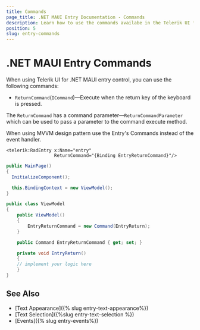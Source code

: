 ```yaml
---
title: Commands
page_title: .NET MAUI Entry Documentation - Commands
description: Learn how to use the commands availabe in the Telerik UI for .NET MAUI Entry control.
position: 5
slug: entry-commands
---
```


# .NET MAUI Entry Commands

When using Telerik UI for .NET MAUI entry control, you can use the following commands: 


* `ReturnCommand`(`ICommand`)&mdash;Execute when the return key of the keyboard is pressed. 

The `ReturnCommand` has a command parameter&mdash;`ReturnCommandParameter` which can be used to pass a parameter to the command execute method.

When using MVVM design pattern use the Entry's Commands instead of the event handler.

```XAML
<telerik:RadEntry x:Name="entry"
                  ReturnCommand="{Binding EntryReturnCommand}"/>
```

```C#
public MainPage()
{
  InitializeComponent();

  this.BindingContext = new ViewModel();
}
```

```C#
public class ViewModel
{
    public ViewModel()
    {
        EntryReturnCommand = new Command(EntryReturn);
    }

    public Command EntryReturnCommand { get; set; }

    private void EntryReturn()
    {
    // implement your logic here
    }
}
```


## See Also

- [Text Appearance]({% slug entry-text-appearance%})
- [Text Selection]({%slug entry-text-selection %})
- [Events]({% slug entry-events%})
